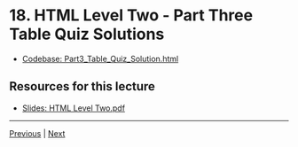 #  18. HTML Level Two - Part Three Table Quiz Solutions

-   [Codebase: Part3_Table_Quiz_Solution.html](../../codebase/python-django/HTML_Level_Two/Part3_Table_Quiz_Solution.html)


##  Resources for this lecture


-   [Slides: HTML Level Two.pdf](https://python-ds.s3.us-west-1.amazonaws.com/Python-and-Django-Full-Stack-Web-Developer-Bootcamp/Resources/HTML+Level+Two.pdf)

---

[Previous](./17_HTML-Level-Two-Part-Two-Tables-Quiz.md) | [Next](./19_HTML-Level-Two-Part-Four-Forms-Basics.md)